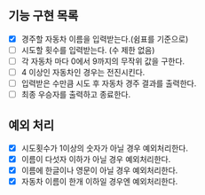## 기능 구현 목록

- [x] 경주할 자동차 이름을 입력받는다.(쉼표를 기준으로)
- [ ] 시도할 횟수를 입력받는다. (수 제한 없음)
- [ ] 각 자동차 마다 0에서 9까지의 무작위 값을 구한다.
- [ ] 4 이상인 자동차인 경우는 전진시킨다.
- [ ] 입력받은 수만큼 시도 후 자동차 경주 결과를 출력한다.
- [ ] 최종 우승자를 출력하고 종료한다.

## 예외 처리

- [x] 시도횟수가 1이상의 숫자가 아닐 경우 예외처리한다.
- [x] 이름이 다섯자 이하가 아닐 경우 예외처리한다.
- [x] 이름에 한글이나 영문이 아닐 경우 예외처리한다.
- [x] 자동차 이름이 한개 이하일 경우엔 예외처리한다.